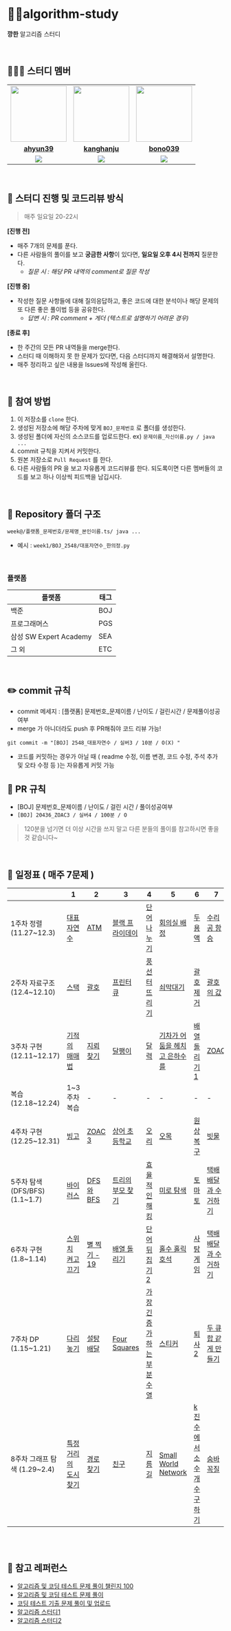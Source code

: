# 🐱‍🏍algorithm-study
**깡한** 알고리즘 스터디

<br/>

## 👩‍👧‍👦 스터디 멤버

<table>
 <tr>
    <td align="center"><a href="https://github.com/ahyun39"><img src="https://avatars.githubusercontent.com/ahyun39" width="130px;" alt=""></a></td>
    <td align="center"><a href="https://github.com/kanghanju"><img src="https://avatars.githubusercontent.com/kanghanju" width="130px;" alt=""></a></td>
    <td align="center"><a href="https://github.com/bono039"><img src="https://avatars.githubusercontent.com/bono039" width="130px;" alt=""></a></td>
  </tr>
  <tr>
    <td align="center"><a href="https://github.com/ahyun39"><b>ahyun39</b></a></td>
    <td align="center"><a href="https://github.com/kanghanju"><b>kanghanju</b></a></td>
    <td align="center"><a href="https://github.com/bono039"><b>bono039</b></a></td>
  </tr>
  <tr> 
    <td align="center"><img src="https://img.shields.io/badge/Python-3776AB?style=for-the-badge&logo=python&logoColor=white"></td>
    <td align="center"><img src="https://img.shields.io/badge/Java-007396?style=for-the-badge&logo=java&logoColor=white"></td>
    <td align="center"><img src="https://img.shields.io/badge/Java-007396?style=for-the-badge&logo=java&logoColor=white"></td>
  </tr> 
</table>
<br/>

## 📌 스터디 진행 및 코드리뷰 방식
> 매주 일요일 20-22시

**[진행 전]**
- 매주 7개의 문제를 푼다.
- 다른 사람들의 풀이를 보고 **궁금한 사항**이 있다면, **일요일 오후 4시 전까지** 질문한다. <br/>
  - _질문 시 : 해당 PR 내역의 comment로 질문 작성_

**[진행 중]**
- 작성한 질문 사항들에 대해 질의응답하고, 좋은 코드에 대한 분석이나 해당 문제의 또 다른 좋은 풀이법 등을 공유한다.
  - _답변 시 : PR comment + 게더 (텍스트로 설명하기 어려운 경우)_

**[종료 후]**
- 한 주간의 모든 PR 내역들을 merge한다.
- 스터디 때 이해하지 못 한 문제가 있다면, 다음 스터디까지 해결해와서 설명한다.
- 매주 정리하고 싶은 내용을 Issues에 작성해 올린다.

<br/>

## 🤗 참여 방법

1. 이 저장소를 `clone` 한다.
2. 생성된 저장소에 해당 주차에 맞게 `BOJ_문제번호` 로 폴더를 생성한다.
3. 생성된 폴더에 자신의 소스코드를 업로드한다. ex) `문제이름_자신이름.py / java ...`
4. commit 규칙을 지켜서 커밋한다.
5. 원본 저장소로 `Pull Request` 를 한다.
6. 다른 사람들의 PR 을 보고 자유롭게 코드리뷰를 한다. 되도록이면 다른 멤버들의 코드를 보고 하나 이상씩 피드백을 남깁시다.

<br/>

## 📁 Repository 폴더 구조

```
week@/플랫폼_문제번호/문제명_본인이름.ts/ java ...
```

- 예시 : `week1/BOJ_2548/대표자연수_한의정.py`

<br/>

### 플랫폼

| 플랫폼                  | 태그 |
|----------------------| ---- |
| 백준                   | BOJ  |
| 프로그래머스               | PGS  |
| 삼성 SW Expert Academy | SEA  |
| 그 외                  | ETC  |

<br/>

## ✏️ commit 규칙

- commit 메세지 : [플랫폼] 문제번호_문제이름 / 난이도 / 걸린시간 / 문제풀이성공여부
- merge 가 아니더라도 push 후 PR해줘야 코드 리뷰 가능!

```
git commit -m "[BOJ] 2548_대표자연수 / 실버3 / 10분 / O(X) "
```

- 코드를 커밋하는 경우가 아닐 때 ( readme 수정, 이름 변경, 코드 수정, 주석 추가 및 오타 수정 등 )는 자유롭게 커밋 가능
  <br/>

## 🤝 PR 규칙

- [BOJ] 문제번호_문제이름 / 난이도 / 걸린 시간 / 풀이성공여부
- `[BOJ] 20436_ZOAC3 / 실버4 / 100분 / O`

> 120분을 넘기면 더 이상 시간을 쓰지 말고 다른 분들의 풀이를 참고하시면 좋을 것 같습니다~

<br/>

## 📅 일정표 ( 매주 7문제 )

|                            | 1                                                 | 2                                                  | 3                                                     | 4                                                     | 5                                                   | 6                                                 | 7                                                                                |
|----------------------------|---------------------------------------------------|----------------------------------------------------|-------------------------------------------------------| ----------------------------------------------------- | --------------------------------------------------- | ------------------------------------------------- |----------------------------------------------------------------------------------|
| 1주차 정렬 (11.27~12.3)        | [대표 자연수](https://www.acmicpc.net/problem/2548)    | [ATM](https://www.acmicpc.net/problem/11399)       | [블랙 프라이데이](https://www.acmicpc.net/problem/18114)     | [단어 나누기](https://www.acmicpc.net/problem/1251)   | [회의실 배정](https://www.acmicpc.net/problem/1931) | [두 용액](https://www.acmicpc.net/problem/2470)   | [수리공 항승](https://www.acmicpc.net/problem/1449)                                   |
| 2주차 자료구조 (12.4~12.10)      | [스택](https://www.acmicpc.net/problem/10828)       | [괄호](https://www.acmicpc.net/problem/9012)         | [프린터 큐](https://www.acmicpc.net/problem/1966)         | [풍선 터뜨리기](https://www.acmicpc.net/problem/2346) | [쇠막대기](https://www.acmicpc.net/problem/10799)   | [괄호 제거](https://www.acmicpc.net/problem/2800) | [괄호의 값](https://www.acmicpc.net/problem/2504)                                    |
| 3주차 구현 (12.11~12.17)       | [기적의 매매법](https://www.acmicpc.net/problem/20546)  | [지뢰 찾기](https://www.acmicpc.net/problem/4396)      | [달팽이](https://www.acmicpc.net/problem/1913)           | [달력](https://www.acmicpc.net/problem/20207) | [기차가 어둠을 헤치고 은하수를](https://www.acmicpc.net/problem/15787)   | [배열 돌리기 1](https://www.acmicpc.net/problem/16926) | [ZOAC](https://www.acmicpc.net/problem/16719)                                    |
| 복습 (12.18~12.24)           | 1~3주차 복습                                          | -                                                  | -                                                     | - | - | - | -                                                                                |
| 4주차 구현 (12.25~12.31)       | [빙고](https://www.acmicpc.net/problem/2578)        | [ZOAC 3](https://www.acmicpc.net/problem/20436)    | [상어 초등학교](https://www.acmicpc.net/problem/21608)      | [오리](https://www.acmicpc.net/problem/12933) | [오목](https://www.acmicpc.net/problem/2615)   | [원상 복구](https://www.acmicpc.net/problem/22858) | [빗물](https://www.acmicpc.net/problem/14719)                                      |
| 5주차 탐색 (DFS/BFS) (1.1~1.7) | [바이러스](https://www.acmicpc.net/problem/2606)      | [DFS와 BFS](https://www.acmicpc.net/problem/1260)   | [트리의 부모 찾기](https://www.acmicpc.net/problem/11725)    | [효율적인 해킹](https://www.acmicpc.net/problem/1325) | [미로 탐색](https://www.acmicpc.net/problem/2178)   | [토마토](https://www.acmicpc.net/problem/7576) | [택배 배달과 수거하기](https://school.programmers.co.kr/learn/courses/30/lessons/150369)  |
| 6주차 구현 (1.8~1.14)          | [스위치 켜고 끄기](https://www.acmicpc.net/problem/1244) | [별 찍기 - 19](https://www.acmicpc.net/problem/10994) | [배열 돌리기](https://www.acmicpc.net/problem/17276)       | [단어 뒤집기 2](https://www.acmicpc.net/problem/17413) | [홀수 홀릭 호석](https://www.acmicpc.net/problem/20164)   | [사탕 게임](https://www.acmicpc.net/problem/3085) | [택배 배달과 수거하기](https://school.programmers.co.kr/learn/courses/30/lessons/150369)  |
| 7주차 DP (1.15~1.21)         | [다리 놓기](https://www.acmicpc.net/problem/1010)     | [설탕 배달](https://www.acmicpc.net/problem/2839)      | [Four Squares](https://www.acmicpc.net/problem/17626) | [가장 긴 증가하는 부분 수열](https://www.acmicpc.net/problem/11053) | [스티커](https://www.acmicpc.net/problem/9465)   | [퇴사 2](https://www.acmicpc.net/problem/15486) | [두 큐 합 같게 만들기](https://school.programmers.co.kr/learn/courses/30/lessons/118667) |
| 8주차 그래프 탐색 (1.29~2.4)      | [특정 거리의 도시 찾기](https://www.acmicpc.net/problem/18352) | [경로 찾기](https://www.acmicpc.net/problem/11403)   | [친구](https://www.acmicpc.net/problem/1058)         | [지름길](https://www.acmicpc.net/problem/1446)           | [Small World Network](https://www.acmicpc.net/problem/18243) | [k진수에서 소수 개수 구하기](https://school.programmers.co.kr/learn/courses/30/lessons/92335)   | [숨바꼭질](https://www.acmicpc.net/problem/13549)                                    |


<br/>

<!--# 📚 블로깅 및 노션 정리

//|          | 블로그 / 노션 | 알고리즘                    | 작성자   |
//| -------- | ------------- | --------------------------- | -------- |
//| 1  | ...  | `...` | ... |-->

<br/>

## 🙌 참고 레퍼런스

- [알고리즘 및 코딩 테스트 문제 풀이 챌린지 100](https://github.com/ellynhan/challenge100-codingtest-study)
- [알고리즘 및 코딩 테스트 문제 풀이](https://github.com/Seongho0503/Algo_Study)
- [코딩 테스트 기출 문제 풀이 및 업로드](https://github.com/CodeTest-StudyGroup/Code-Test-Study)
- [알고리즘 스터디1](https://github.com/b1urrrr/Algorithm-Study)
- [알고리즘 스터디2](https://github.com/Stendhalsynd/baekjoon-algorithm-study)
